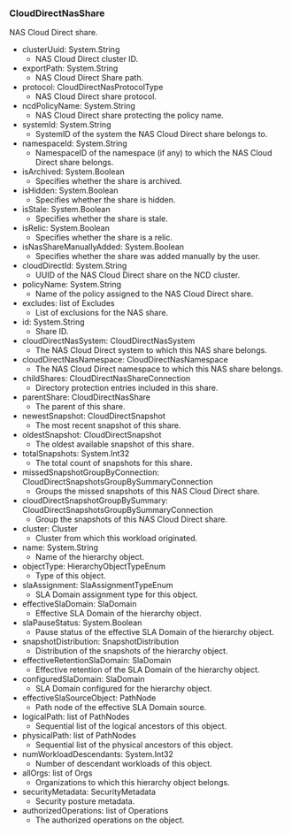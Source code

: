 ### CloudDirectNasShare
NAS Cloud Direct share.

- clusterUuid: System.String
  - NAS Cloud Direct cluster ID.
- exportPath: System.String
  - NAS Cloud Direct Share path.
- protocol: CloudDirectNasProtocolType
  - NAS Cloud Direct share protocol.
- ncdPolicyName: System.String
  - NAS Cloud Direct share protecting the policy name.
- systemId: System.String
  - SystemID of the system the NAS Cloud Direct share belongs to.
- namespaceId: System.String
  - NamespaceID of the namespace (if any) to which the NAS Cloud Direct share belongs.
- isArchived: System.Boolean
  - Specifies whether the share is archived.
- isHidden: System.Boolean
  - Specifies whether the share is hidden.
- isStale: System.Boolean
  - Specifies whether the share is stale.
- isRelic: System.Boolean
  - Specifies whether the share is a relic.
- isNasShareManuallyAdded: System.Boolean
  - Specifies whether the share was added manually by the user.
- cloudDirectId: System.String
  - UUID of the NAS Cloud Direct share on the NCD cluster.
- policyName: System.String
  - Name of the policy assigned to the NAS Cloud Direct share.
- excludes: list of Excludes
  - List of exclusions for the NAS share.
- id: System.String
  - Share ID.
- cloudDirectNasSystem: CloudDirectNasSystem
  - The NAS Cloud Direct system to which this NAS share belongs.
- cloudDirectNasNamespace: CloudDirectNasNamespace
  - The NAS Cloud Direct namespace to which this NAS share belongs.
- childShares: CloudDirectNasShareConnection
  - Directory protection entries included in this share.
- parentShare: CloudDirectNasShare
  - The parent of this share.
- newestSnapshot: CloudDirectSnapshot
  - The most recent snapshot of this share.
- oldestSnapshot: CloudDirectSnapshot
  - The oldest available snapshot of this share.
- totalSnapshots: System.Int32
  - The total count of snapshots for this share.
- missedSnapshotGroupByConnection: CloudDirectSnapshotsGroupBySummaryConnection
  - Groups the missed snapshots of this NAS Cloud Direct share.
- cloudDirectSnapshotGroupBySummary: CloudDirectSnapshotsGroupBySummaryConnection
  - Group the snapshots of this NAS Cloud Direct share.
- cluster: Cluster
  - Cluster from which this workload originated.
- name: System.String
  - Name of the hierarchy object.
- objectType: HierarchyObjectTypeEnum
  - Type of this object.
- slaAssignment: SlaAssignmentTypeEnum
  - SLA Domain assignment type for this object.
- effectiveSlaDomain: SlaDomain
  - Effective SLA Domain of the hierarchy object.
- slaPauseStatus: System.Boolean
  - Pause status of the effective SLA Domain of the hierarchy object.
- snapshotDistribution: SnapshotDistribution
  - Distribution of the snapshots of the hierarchy object.
- effectiveRetentionSlaDomain: SlaDomain
  - Effective retention of the SLA Domain of the hierarchy object.
- configuredSlaDomain: SlaDomain
  - SLA Domain configured for the hierarchy object.
- effectiveSlaSourceObject: PathNode
  - Path node of the effective SLA Domain source.
- logicalPath: list of PathNodes
  - Sequential list of the logical ancestors of this object.
- physicalPath: list of PathNodes
  - Sequential list of the physical ancestors of this object.
- numWorkloadDescendants: System.Int32
  - Number of descendant workloads of this object.
- allOrgs: list of Orgs
  - Organizations to which this hierarchy object belongs.
- securityMetadata: SecurityMetadata
  - Security posture metadata.
- authorizedOperations: list of Operations
  - The authorized operations on the object.
